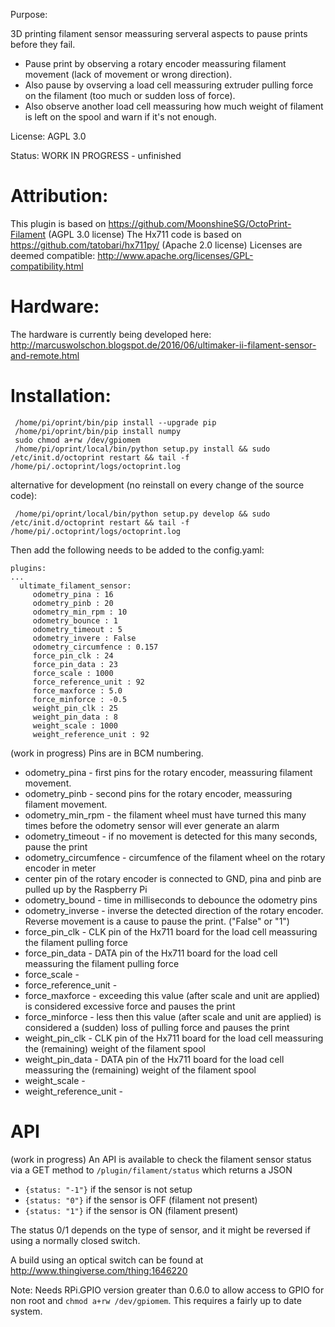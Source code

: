 

Purpose:

3D printing filament sensor meassuring serveral aspects to pause prints before they fail.
- Pause print by observing a rotary encoder meassuring filament movement (lack of movement or wrong direction).
- Also pause by ovserving a load cell meassuring extruder pulling force on the filament (too much or sudden loss of force).
- Also observe another load cell meassuring how much weight of filament is left on the spool and warn if it's not enough.

License: AGPL 3.0

Status: WORK IN PROGRESS - unfinished

# Attribution:

This plugin is based on https://github.com/MoonshineSG/OctoPrint-Filament (AGPL 3.0 license)
The Hx711 code is based on https://github.com/tatobari/hx711py/ (Apache 2.0 license)
Licenses are deemed compatible: http://www.apache.org/licenses/GPL-compatibility.html

# Hardware:

The hardware is currently being developed here:
http://marcuswolschon.blogspot.de/2016/06/ultimaker-ii-filament-sensor-and-remote.html

# Installation:
```
 /home/pi/oprint/bin/pip install --upgrade pip
 /home/pi/oprint/bin/pip install numpy
 sudo chmod a+rw /dev/gpiomem
 /home/pi/oprint/local/bin/python setup.py install && sudo /etc/init.d/octoprint restart && tail -f /home/pi/.octoprint/logs/octoprint.log
```
alternative for development (no reinstall on every change of the source code):
```
 /home/pi/oprint/local/bin/python setup.py develop && sudo /etc/init.d/octoprint restart && tail -f /home/pi/.octoprint/logs/octoprint.log
```

Then add the following needs to be added to the config.yaml:

```
plugins:
...
  ultimate_filament_sensor:
     odometry_pina : 16
     odometry_pinb : 20
     odometry_min_rpm : 10
     odometry_bounce : 1
     odometry_timeout : 5
     odometry_invere : False
     odometry_circumfence : 0.157
     force_pin_clk : 24
     force_pin_data : 23
     force_scale : 1000
     force_reference_unit : 92
     force_maxforce : 5.0
     force_minforce : -0.5
     weight_pin_clk : 25
     weight_pin_data : 8
     weight_scale : 1000
     weight_reference_unit : 92
```
(work in progress)
Pins are in BCM numbering.
- odometry_pina - first pins for the rotary encoder, meassuring filament movement.
- odometry_pinb - second pins for the rotary encoder, meassuring filament movement.
- odometry_min_rpm - the filament wheel must have turned this many times before the odometry sensor will ever generate an alarm
- odometry_timeout - if no movement is detected for this many seconds, pause the print
- odometry_circumfence - circumfence of the filament wheel on the rotary encoder in meter
- center pin of the rotary encoder is connected to GND, pina and pinb are pulled up by the Raspberry Pi
- odometry_bound - time in milliseconds to debounce the odometry pins
- odometry_inverse - inverse the detected direction of the rotary encoder. Reverse movement is a cause to pause the print. ("False" or "1")
- force_pin_clk - CLK pin of the Hx711 board for the load cell meassuring the filament pulling force
- force_pin_data - DATA pin of the Hx711 board for the load cell meassuring the filament pulling force
- force_scale - 
- force_reference_unit - 
- force_maxforce - exceeding this value (after scale and unit are applied) is considered excessive force and pauses the print
- force_minforce - less then this value (after scale and unit are applied) is considered a (sudden) loss of pulling force and pauses the print
- weight_pin_clk - CLK pin of the Hx711 board for the load cell meassuring the (remaining) weight of the filament spool
- weight_pin_data - DATA pin of the Hx711 board for the load cell meassuring the (remaining) weight of the filament spool
- weight_scale - 
- weight_reference_unit - 

# API
(work in progress)
An API is available to check the filament sensor status via a GET method to `/plugin/filament/status` which returns a JSON

- `{status: "-1"}` if the sensor is not setup
- `{status: "0"}` if the sensor is OFF (filament not present)
- `{status: "1"}` if the sensor is ON (filament present)

The status 0/1 depends on the type of sensor, and it might be reversed if using a normally closed switch.

A build using an optical switch can be found at http://www.thingiverse.com/thing:1646220

Note: Needs RPi.GPIO version greater than 0.6.0 to allow access to GPIO for non root and `chmod a+rw /dev/gpiomem`.
This requires a fairly up to date system.

